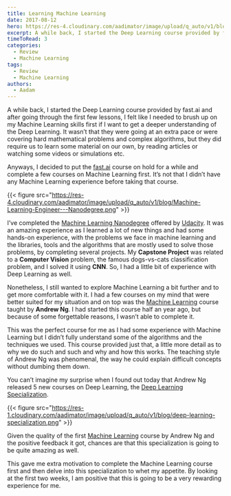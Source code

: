 ```yaml
---
title: Learning Machine Learning
date: 2017-08-12
hero: https://res-4.cloudinary.com/aadimator/image/upload/q_auto/v1/blog/learning-machine-learning.jpg
excerpt: A while back, I started the Deep Learning course provided by fast.ai and after going through the first few lessons, I felt like I needed to brush up on my Machine Learning skills first if I want to get a deeper understanding of the Deep Learning. It wasn’t that they were going at an extra pace or were covering hard mathematical problems and complex algorithms, but they did require us to learn some material on our own, by reading articles or watching some videos or simulations etc.
timeToRead: 3
categories:
  - Review
  - Machine Learning
tags:
  - Review
  - Machine Learning
authors:
  - Aadam
---
```


A while back, I started the Deep Learning course provided by fast.ai and after going through the first few lessons, I felt like I needed to brush up on my Machine Learning skills first if I want to get a deeper understanding of the Deep Learning. It wasn’t that they were going at an extra pace or were covering hard mathematical problems and complex algorithms, but they did require us to learn some material on our own, by reading articles or watching some videos or simulations etc.

Anyways, I decided to put the [fast.ai](http://fast.ai/) course on hold for a while and complete a few courses on Machine Learning first. It’s not that I didn’t have any Machine Learning experience before taking that course.

{{< figure src="https://res-4.cloudinary.com/aadimator/image/upload/q_auto/v1/blog/Machine-Learning-Engineer---Nanodegree.png" >}}

I’ve completed the [Machine Learning Nanodegree](https://www.udacity.com/course/machine-learning-engineer-nanodegree--nd009) offered by [Udacity](https://www.udacity.com/). It was an amazing experience as I learned a lot of new things and had some hands-on experience, with the problems we face in machine learning and the libraries, tools and the algorithms that are mostly used to solve those problems, by completing several projects. My **Capstone Project** was related to a **Computer Vision** problem, the famous dogs-vs-cats classification problem, and I solved it using **CNN**. So, I had a little bit of experience with Deep Learning as well.

Nonetheless, I still wanted to explore Machine Learning a bit further and to get more comfortable with it. I had a few courses on my mind that were better suited for my situation and on top was the [Machine Learning](https://careers.coursera.org/machine-learning/) course taught by **Andrew Ng**. I had started this course half an year ago, but because of some forgettable reasons, I wasn’t able to complete it.

This was the perfect course for me as I had some experience with Machine Learning but I didn’t fully understand some of the algorithms and the techniques we used. This course provided just that, a little more detail as to why we do such and such and why and how this works. The teaching style of Andrew Ng was phenomenal, the way he could explain difficult concepts without dumbing them down.

You can’t imagine my surprise when I found out today that Andrew Ng released 5 new courses on Deep Learning, the [Deep Learning Specialization](https://www.coursera.org/specializations/deep-learning).

{{< figure src="https://res-1.cloudinary.com/aadimator/image/upload/q_auto/v1/blog/deep-learning-specialization.png" >}}

Given the quality of the first [Machine Learning](https://www.coursera.org/learn/machine-learning) course by Andrew Ng and the positive feedback it got, chances are that this specialization is going to be quite amazing as well.

This gave me extra motivation to complete the Machine Learning course first and then delve into this specialization to whet my appetite. By looking at the first two weeks, I am positive that this is going to be a very rewarding experience for me.
